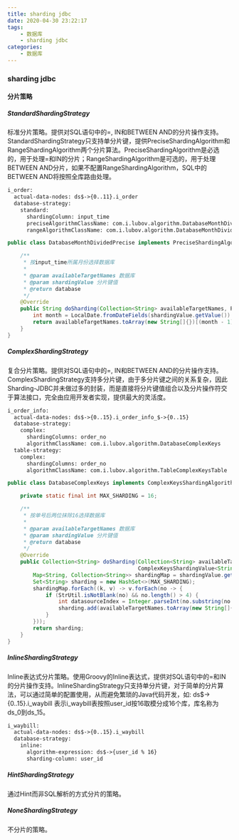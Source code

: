 ```yaml
---
title: sharding jdbc
date: 2020-04-30 23:22:17
tags:
    - 数据库
    - sharding jdbc
categories:
    - 数据库
---
```

### sharding jdbc

#### 分片策略
##### StandardShardingStrategy
标准分片策略。提供对SQL语句中的=, IN和BETWEEN AND的分片操作支持。StandardShardingStrategy只支持单分片键，提供PreciseShardingAlgorithm和RangeShardingAlgorithm两个分片算法。PreciseShardingAlgorithm是必选的，用于处理=和IN的分片；RangeShardingAlgorithm是可选的，用于处理BETWEEN AND分片，如果不配置RangeShardingAlgorithm，SQL中的BETWEEN AND将按照全库路由处理。
```xml
i_order:
  actual-data-nodes: ds$->{0..11}.i_order
  database-strategy:
    standard:
      shardingColumn: input_time
      preciseAlgorithmClassName: com.i.lubov.algorithm.DatabaseMonthDividedPrecise
      rangeAlgorithmClassName: com.i.lubov.algorithm.DatabaseMonthDividedRange
```
```java
public class DatabaseMonthDividedPrecise implements PreciseShardingAlgorithm<Date> {

    /**
     * 按input_time所属月份选择数据库
     *
     * @param availableTargetNames 数据库
     * @param shardingValue 分片键值
     * @return database
     */
    @Override
    public String doSharding(Collection<String> availableTargetNames, PreciseShardingValue<Date> shardingValue) {
        int month = LocalDate.fromDateFields(shardingValue.getValue()).getMonthOfYear();
        return availableTargetNames.toArray(new String[]{})[(month - 1)];
    }
}
```
##### ComplexShardingStrategy
复合分片策略。提供对SQL语句中的=, IN和BETWEEN AND的分片操作支持。ComplexShardingStrategy支持多分片键，由于多分片键之间的关系复杂，因此Sharding-JDBC并未做过多的封装，而是直接将分片键值组合以及分片操作符交于算法接口，完全由应用开发者实现，提供最大的灵活度。
```xml
i_order_info:
  actual-data-nodes: ds$->{0..15}.i_order_info_$->{0..15}
  database-strategy:
    complex:
      shardingColumns: order_no
      algorithmClassName: com.i.lubov.algorithm.DatabaseComplexKeys
  table-strategy:
    complex:
      shardingColumns: order_no
      algorithmClassName: com.i.lubov.algorithm.TableComplexKeysTable
```
```java
public class DatabaseComplexKeys implements ComplexKeysShardingAlgorithm<String> {

    private static final int MAX_SHARDING = 16;

    /**
     * 按单号后两位抹除16选择数据库
     *
     * @param availableTargetNames 数据库
     * @param shardingValue 分片键值
     * @return database
     */
    @Override
    public Collection<String> doSharding(Collection<String> availableTargetNames,
                                         ComplexKeysShardingValue<String> shardingValue) {
        Map<String, Collection<String>> shardingMap = shardingValue.getColumnNameAndShardingValuesMap();
        Set<String> sharding = new HashSet<>(MAX_SHARDING);
        shardingMap.forEach((k, v) -> v.forEach(no -> {
            if (StrUtil.isNotBlank(no) && no.length() > 4) {
                int datasourceIndex = Integer.parseInt(no.substring(no.length() - 2));
                sharding.add(availableTargetNames.toArray(new String[]{})[(datasourceIndex % MAX_SHARDING)]);
            }
        }));
        return sharding;
    }
}
```
##### InlineShardingStrategy
Inline表达式分片策略。使用Groovy的Inline表达式，提供对SQL语句中的=和IN的分片操作支持。InlineShardingStrategy只支持单分片键，对于简单的分片算法，可以通过简单的配置使用，从而避免繁琐的Java代码开发，如: ds$->{0..15}.i_waybill 表示i_waybill表按照user_id按16取模分成16个库，库名称为ds_0到ds_15。
```xml
i_waybill:
  actual-data-nodes: ds$->{0..15}.i_waybill
  database-strategy:
    inline:
      algorithm-expression: ds$->{user_id % 16}
      sharding-column: user_id
```
##### HintShardingStrategy
通过Hint而非SQL解析的方式分片的策略。
##### NoneShardingStrategy
不分片的策略。